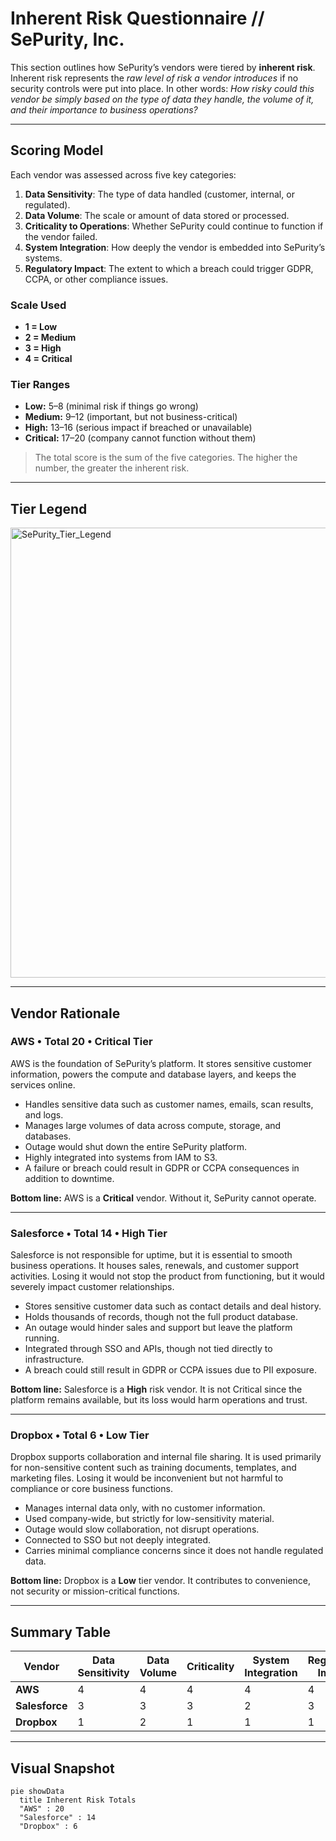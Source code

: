 # Inherent Risk Questionnaire // SePurity, Inc.

This section outlines how SePurity’s vendors were tiered by **inherent risk**.  
Inherent risk represents the *raw level of risk a vendor introduces* if no security controls were put into place. In other words: *How risky could this vendor be simply based on the type of data they handle, the volume of it, and their importance to business operations?*  

---

## Scoring Model

Each vendor was assessed across five key categories:  

1. **Data Sensitivity**: The type of data handled (customer, internal, or regulated).  
2. **Data Volume**: The scale or amount of data stored or processed.  
3. **Criticality to Operations**: Whether SePurity could continue to function if the vendor failed.  
4. **System Integration**: How deeply the vendor is embedded into SePurity’s systems.  
5. **Regulatory Impact**: The extent to which a breach could trigger GDPR, CCPA, or other compliance issues.  

### Scale Used  
- **1 = Low**  
- **2 = Medium**  
- **3 = High**  
- **4 = Critical**  

### Tier Ranges  
- **Low:** 5–8 (minimal risk if things go wrong)  
- **Medium:** 9–12 (important, but not business-critical)  
- **High:** 13–16 (serious impact if breached or unavailable)  
- **Critical:** 17–20 (company cannot function without them)  

> The total score is the sum of the five categories. The higher the number, the greater the inherent risk.  

---

## Tier Legend  

<img width="2970" height="720" alt="SePurity_Tier_Legend" src="https://github.com/user-attachments/assets/221a6c16-756b-4f24-9713-668efaf027be" />  

---

## Vendor Rationale  

### AWS • Total 20 • Critical Tier  
AWS is the foundation of SePurity’s platform. It stores sensitive customer information, powers the compute and database layers, and keeps the services online.  
- Handles sensitive data such as customer names, emails, scan results, and logs.  
- Manages large volumes of data across compute, storage, and databases.  
- Outage would shut down the entire SePurity platform.  
- Highly integrated into systems from IAM to S3.  
- A failure or breach could result in GDPR or CCPA consequences in addition to downtime.  

**Bottom line:** AWS is a **Critical** vendor. Without it, SePurity cannot operate.  

---

### Salesforce • Total 14 • High Tier  
Salesforce is not responsible for uptime, but it is essential to smooth business operations. It houses sales, renewals, and customer support activities. Losing it would not stop the product from functioning, but it would severely impact customer relationships.  
- Stores sensitive customer data such as contact details and deal history.  
- Holds thousands of records, though not the full product database.  
- An outage would hinder sales and support but leave the platform running.  
- Integrated through SSO and APIs, though not tied directly to infrastructure.  
- A breach could still result in GDPR or CCPA issues due to PII exposure.  

**Bottom line:** Salesforce is a **High** risk vendor. It is not Critical since the platform remains available, but its loss would harm operations and trust.  

---

### Dropbox • Total 6 • Low Tier  
Dropbox supports collaboration and internal file sharing. It is used primarily for non-sensitive content such as training documents, templates, and marketing files. Losing it would be inconvenient but not harmful to compliance or core business functions.  
- Manages internal data only, with no customer information.  
- Used company-wide, but strictly for low-sensitivity material.  
- Outage would slow collaboration, not disrupt operations.  
- Connected to SSO but not deeply integrated.  
- Carries minimal compliance concerns since it does not handle regulated data.  

**Bottom line:** Dropbox is a **Low** tier vendor. It contributes to convenience, not security or mission-critical functions.  

---

## Summary Table  

| Vendor        | Data Sensitivity | Data Volume | Criticality | System Integration | Regulatory Impact | **Total** | **Tier**   |
|---------------|------------------|-------------|-------------|--------------------|------------------|-----------|------------|
| **AWS**       | 4                | 4           | 4           | 4                  | 4                | **20**    | **Critical** |
| **Salesforce**| 3                | 3           | 3           | 2                  | 3                | **14**    | **High**     |
| **Dropbox**   | 1                | 2           | 1           | 1                  | 1                | **6**     | **Low**      |  

---

## Visual Snapshot  

```mermaid
pie showData
  title Inherent Risk Totals
  "AWS" : 20
  "Salesforce" : 14
  "Dropbox" : 6
